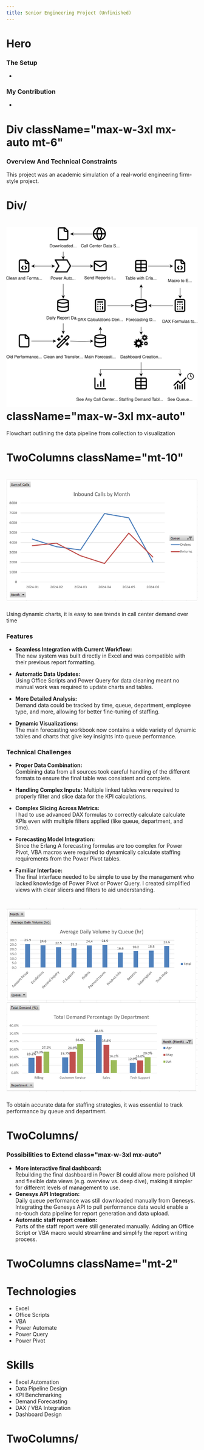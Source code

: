 ```yaml
---
title: Senior Engineering Project (Unfinished)
---
```


# Hero

### The Setup
- 

### My Contribution
- 

# Div className="max-w-3xl mx-auto mt-6"
### Overview And Technical Constraints
This project was an academic simulation of a real-world engineering firm-style project.

# Div/

# ![Call Center Data Pipeline](/images/projectPages/abeka-forecasting-pipeline.svg) className="max-w-3xl mx-auto"
Flowchart outlining the data pipeline from collection to visualization

# TwoColumns className="mt-10"

# ![Inbound Calls by Month](/images/projectPages/abeka-forecasting-call-center-demand.png)
Using dynamic charts, it is easy to see trends in call center demand over time

### Features
- **Seamless Integration with Current Workflow:**  
  The new system was built directly in Excel and was compatible with their previous report formatting.

- **Automatic Data Updates:**  
  Using Office Scripts and Power Query for data cleaning meant no manual work was required to update charts and tables.

- **More Detailed Analysis:**  
  Demand data could be tracked by time, queue, department, employee type, and more, allowing for better fine-tuning of staffing.

- **Dynamic Visualizations:**  
  The main forecasting workbook now contains a wide variety of dynamic tables and charts that give key insights into queue performance.

### Technical Challenges
- **Proper Data Combination:**  
  Combining data from all sources took careful handling of the different formats to ensure the final table was consistent and complete.

- **Handling Complex Inputs:**
  Multiple linked tables were required to properly filter and slice data for the KPI calculations.

- **Complex Slicing Across Metrics:**  
  I had to use advanced DAX formulas to correctly calculate calculate KPIs even with multiple filters applied (like queue, department, and time).

- **Forecasting Model Integration:**  
  Since the Erlang A forecasting formulas are too complex for Power Pivot, VBA macros were required to dynamically calculate staffing requirements from the Power Pivot tables.

- **Familiar Interface:**  
  The final interface needed to be simple to use by the management who lacked knowledge of Power Pivot or Power Query. I created simplified views with clear slicers and filters to aid understanding.

# ![Demand Breakdown Charts](/images/projectPages/abeka-forecasting-queues.png)
To obtain accurate data for staffing strategies, it was essential to track performance by queue and department.

# TwoColumns/


### Possibilities to Extend class="max-w-3xl mx-auto"
- **More interactive final dashboard:**  
  Rebuilding the final dashboard in Power BI could allow more polished UI and flexible data views (e.g. overview vs. deep dive), making it simpler for different levels of management to use.
- **Genesys API Integration:**  
  Daily queue performance was still downloaded manually from Genesys. Integrating the Genesys API to pull performance data would enable a no-touch data pipeline for report generation and data upload.
- **Automatic staff report creation:**  
  Parts of the staff report were still generated manually. Adding an Office Script or VBA macro would streamline and simplify the report writing process.

# TwoColumns className="mt-2"
# Technologies
- Excel
- Office Scripts
- VBA
- Power Automate
- Power Query
- Power Pivot


# Skills
- Excel Automation
- Data Pipeline Design
- KPI Benchmarking
- Demand Forecasting
- DAX / VBA Integration
- Dashboard Design
# TwoColumns/